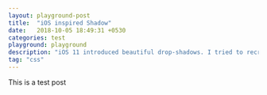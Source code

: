 ```yaml
---
layout: playground-post
title:  "iOS inspired Shadow"
date:   2018-10-05 18:49:31 +0530
categories: test
playground: playground
description: "iOS 11 introduced beautiful drop-shadows. I tried to recreate them for the web."
tag: "css"
---
```

This is a test post
